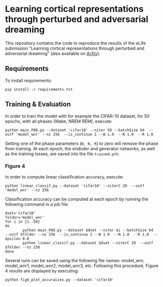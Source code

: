 
# Learning cortical representations through perturbed and adversarial dreaming

This repository contains the code to reproduce the results of the eLife submission "Learning cortical representations through perturbed and adversarial dreaming" (also available on [ArXiv](https://arxiv.org/abs/2109.04261)).

## Requirements 

To install requirements:
 ```
 pip install -r requirements.txt
 
```
## Training & Evaluation 

In order to train the model with for example the CIFAR-10 dataset, for 50 epochs, with all phases (Wake, NREM REM), execute: 
```
python main_PAD.py --dataset 'cifar10' --niter 50 --batchSize 64  --outf 'model_wnr' --nz 256  --is_continue 1 --W 1.0  --N 1.0  --R 1.0 
```

Setting one of the phase parameters (```W, N, R```) to zero will remove the phase from training. At each epoch, the endoder and generator networks, as well as the training losses, are saved into the file ```trained.pth```. 

### Figure 4
In order to compute linear classification accuracy, execute: 
```
python linear_classif.py --dataset 'cifar10' --niterC 20  --outf 'model_wnr' --nz 256
```

Classification accuracy can be computed at each epoch by running the following command in a job file:
```
dset='cifar10'
folder='model_wnr'
for i in {1..50}
do
        python main_PAD.py --dataset $dset --niter $i --batchSize 64  --outf $folder --nz 256  --is_continue 1 --W 1.0  --N 1.0  --R 1.0  --epsilon 0.0 
        python linear_classif.py --dataset $dset --niterC 20  --outf $folder --nz 256
done
```
Several runs can be saved using the following file names: model_wnr, model_wnr1, model_wnr2, model_wnr3, etc. 
Following this procedure, Figure 4 results are displayed by executing:
```
python fig4_plot_accuracies.py --dataset 'cifar10' 
```






